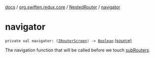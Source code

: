 [docs](../../index.md) / [org.swiften.redux.core](../index.md) / [NestedRouter](index.md) / [navigator](./navigator.md)

# navigator

`private val navigator: (`[`IRouterScreen`](../-i-router-screen.md)`) -> `[`Boolean`](https://kotlinlang.org/api/latest/jvm/stdlib/kotlin/-boolean/index.html) [(source)](https://github.com/protoman92/KotlinRedux/tree/master/common/common-core/src/main/kotlin/org/swiften/redux/core/NestedRouter.kt#L27)

The navigation function that will be called before we touch [subRouters](sub-routers.md).

